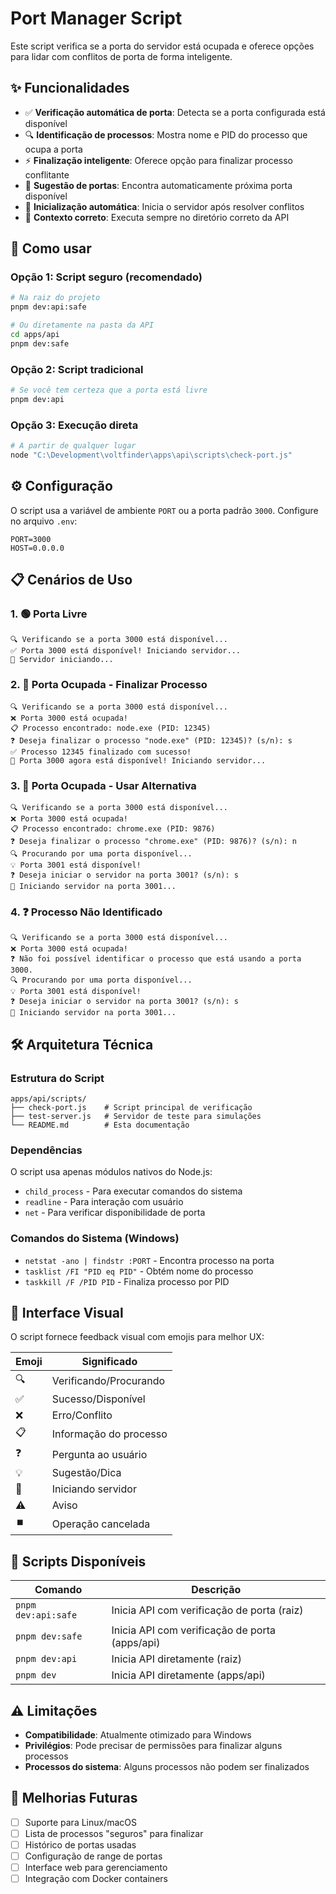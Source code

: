 # Port Manager Script

Este script verifica se a porta do servidor está ocupada e oferece opções para lidar com conflitos de porta de forma inteligente.

## ✨ Funcionalidades

- ✅ **Verificação automática de porta**: Detecta se a porta configurada está disponível
- 🔍 **Identificação de processos**: Mostra nome e PID do processo que ocupa a porta
- ⚡ **Finalização inteligente**: Oferece opção para finalizar processo conflitante
- 🔄 **Sugestão de portas**: Encontra automaticamente próxima porta disponível
- 🚀 **Inicialização automática**: Inicia o servidor após resolver conflitos
- 🎯 **Contexto correto**: Executa sempre no diretório correto da API

## 🚀 Como usar

### Opção 1: Script seguro (recomendado)

```bash
# Na raiz do projeto
pnpm dev:api:safe

# Ou diretamente na pasta da API
cd apps/api
pnpm dev:safe
```

### Opção 2: Script tradicional

```bash
# Se você tem certeza que a porta está livre
pnpm dev:api
```

### Opção 3: Execução direta

```bash
# A partir de qualquer lugar
node "C:\Development\voltfinder\apps\api\scripts\check-port.js"
```

## ⚙️ Configuração

O script usa a variável de ambiente `PORT` ou a porta padrão `3000`. Configure no arquivo `.env`:

```env
PORT=3000
HOST=0.0.0.0
```

## 📋 Cenários de Uso

### 1. 🟢 Porta Livre

```
🔍 Verificando se a porta 3000 está disponível...
✅ Porta 3000 está disponível! Iniciando servidor...
🚀 Servidor iniciando...
```

### 2. 🔴 Porta Ocupada - Finalizar Processo

```
🔍 Verificando se a porta 3000 está disponível...
❌ Porta 3000 está ocupada!
📋 Processo encontrado: node.exe (PID: 12345)
❓ Deseja finalizar o processo "node.exe" (PID: 12345)? (s/n): s
✅ Processo 12345 finalizado com sucesso!
🚀 Porta 3000 agora está disponível! Iniciando servidor...
```

### 3. 🔄 Porta Ocupada - Usar Alternativa

```
🔍 Verificando se a porta 3000 está disponível...
❌ Porta 3000 está ocupada!
📋 Processo encontrado: chrome.exe (PID: 9876)
❓ Deseja finalizar o processo "chrome.exe" (PID: 9876)? (s/n): n
🔍 Procurando por uma porta disponível...
💡 Porta 3001 está disponível!
❓ Deseja iniciar o servidor na porta 3001? (s/n): s
🚀 Iniciando servidor na porta 3001...
```

### 4. ❓ Processo Não Identificado

```
🔍 Verificando se a porta 3000 está disponível...
❌ Porta 3000 está ocupada!
❓ Não foi possível identificar o processo que está usando a porta 3000.
🔍 Procurando por uma porta disponível...
💡 Porta 3001 está disponível!
❓ Deseja iniciar o servidor na porta 3001? (s/n): s
🚀 Iniciando servidor na porta 3001...
```

## 🛠️ Arquitetura Técnica

### Estrutura do Script

```
apps/api/scripts/
├── check-port.js    # Script principal de verificação
├── test-server.js   # Servidor de teste para simulações
└── README.md        # Esta documentação
```

### Dependências

O script usa apenas módulos nativos do Node.js:

- `child_process` - Para executar comandos do sistema
- `readline` - Para interação com usuário
- `net` - Para verificar disponibilidade de porta

### Comandos do Sistema (Windows)

- `netstat -ano | findstr :PORT` - Encontra processo na porta
- `tasklist /FI "PID eq PID"` - Obtém nome do processo
- `taskkill /F /PID PID` - Finaliza processo por PID

## 🎨 Interface Visual

O script fornece feedback visual com emojis para melhor UX:

| Emoji | Significado            |
| ----- | ---------------------- |
| 🔍    | Verificando/Procurando |
| ✅    | Sucesso/Disponível     |
| ❌    | Erro/Conflito          |
| 📋    | Informação do processo |
| ❓    | Pergunta ao usuário    |
| 💡    | Sugestão/Dica          |
| 🚀    | Iniciando servidor     |
| ⚠️    | Aviso                  |
| ⏹️    | Operação cancelada     |

## 🔧 Scripts Disponíveis

| Comando             | Descrição                                      |
| ------------------- | ---------------------------------------------- |
| `pnpm dev:api:safe` | Inicia API com verificação de porta (raiz)     |
| `pnpm dev:safe`     | Inicia API com verificação de porta (apps/api) |
| `pnpm dev:api`      | Inicia API diretamente (raiz)                  |
| `pnpm dev`          | Inicia API diretamente (apps/api)              |

## ⚠️ Limitações

- **Compatibilidade**: Atualmente otimizado para Windows
- **Privilégios**: Pode precisar de permissões para finalizar alguns processos
- **Processos do sistema**: Alguns processos não podem ser finalizados

## 🔮 Melhorias Futuras

- [ ] Suporte para Linux/macOS
- [ ] Lista de processos "seguros" para finalizar
- [ ] Histórico de portas usadas
- [ ] Configuração de range de portas
- [ ] Interface web para gerenciamento
- [ ] Integração com Docker containers
